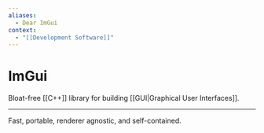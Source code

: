 ```yaml
---
aliases:
  - Dear ImGui
context:
  - "[[Development Software]]"
---
```


# ImGui

Bloat-free [[C++]] library for building [[GUI|Graphical User Interfaces]].

---

Fast, portable, renderer agnostic, and self-contained.
